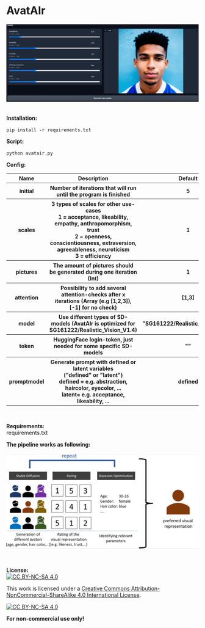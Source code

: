 # AvatAIr<br />
<img src="https://raw.githubusercontent.com/lukassteinwender/avatair/main/Documentation/picture/screenshot.png" width="1000"><br />
<br />

**Installation:**<br />
```
pip install -r requirements.txt
```

**Script:**<br />
```
python avatair.py
```

**Config:**<br />
<table>
  <thead>
    <tr>
      <th><b>Name</b></th>
      <th><b>Description</b></th>
      <th><b>Default</b></th>
    </tr>
  </thead>
  <tbody>
    <tr>
      <th><b>initial</b></th>
      <th>Number of iterations that will run until the program is finished</th>
      <th>5</th>
    </tr>
    <tr>
      <th><b>scales</b></th>
      <th>3 types of scales for other use-cases
      <br />1 = acceptance, likeability, empathy, anthropomorphism, trust
      <br />2 = openness, conscientiousness, extraversion, agreeableness, neuroticism
      <br />3 = efficiency</th>
      <th>1</th>
    </tr>
    <tr>
      <th><b>pictures</b></th>
      <th>The amount of pictures should be generated during one iteration (Int)</th>
      <th>1</th>
    </tr>
    <tr>
      <th><b>attention</b></th>
      <th>Possibility to add several attention-checks after x iterations
      (Array (e.g [1,2,3]), [-1] for no check)<br /></th>
      <th>[1,3]</th>
    </tr>
    <tr>
      <th><b>model</b></th>
      <th>Use different types of SD-models (AvatAIr is optimized for SG161222/Realistic_Vision_V1.4)</th>
      <th>"SG161222/Realistic_Vision_V1.4"</th>
    </tr>
    <tr>
      <th><b>token</b></th>
      <th>HuggingFace login-token, just needed for some specific SD-models</th>
      <th>""</th>
    </tr>
    <tr>
      <th><b>promptmodel</b></th>
      <th>Generate prompt with defined or latent variables 
        <br />("defined" or "latent")
        <br />defined = e.g. abstraction, haircolor, eyecolor, ...
        <br />latent= e.g. acceptance, likeability, ...</th>
      <th>defined</th>
    </tr>
  </tbody>
</table>
<br />


**Requirements:**<br />
requirements.txt

**The pipeline works as following:**<br /><br />
<img src="https://raw.githubusercontent.com/lukassteinwender/avatair/main/Documentation/picture/pipeline.png" width="600"><br />

<br />

**License:**<br />
[![CC BY-NC-SA 4.0][cc-by-nc-sa-shield]][cc-by-nc-sa]

This work is licensed under a
[Creative Commons Attribution-NonCommercial-ShareAlike 4.0 International License][cc-by-nc-sa].

[![CC BY-NC-SA 4.0][cc-by-nc-sa-image]][cc-by-nc-sa]

[cc-by-nc-sa]: http://creativecommons.org/licenses/by-nc-sa/4.0/
[cc-by-nc-sa-image]: https://licensebuttons.net/l/by-nc-sa/4.0/88x31.png
[cc-by-nc-sa-shield]: https://img.shields.io/badge/License-CC%20BY--NC--SA%204.0-lightgrey.svg

**For non-commercial use only!**
